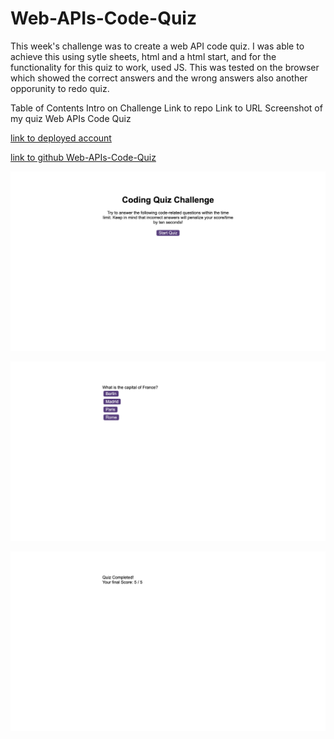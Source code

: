 # Web-APIs-Code-Quiz

This week's challenge was to create a web API code quiz. 
I was able to achieve this using sytle sheets, html and a html start, and for the functionality for this quiz to work, used JS. This was tested on the browser which showed the correct answers and the wrong answers also another opporunity to redo quiz. 

Table of Contents
Intro on Challenge
Link to repo
Link to URL
Screenshot of my quiz Web APIs Code Quiz

[link to deployed account](           )

[link to github Web-APIs-Code-Quiz](https://github.com/GraceEmah17/Web-APIs-Code-Quiz.git)

![screenshot of Web-APIs-Code-Quiz](./assets/Images/screenshot%20pg1.png)

![screenshot of Web-APIs-Code-Quiz](./assets/Images/screenshot%20questions.png)

![screenshot of Web-APIs-Code-Quiz]( ./assets/Images/screenshot%20results.png)
